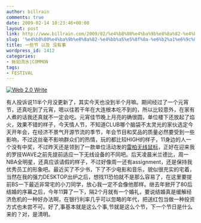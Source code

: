 ```yaml
---
author: billrain
comments: true
date: 2009-02-14 10:23:46+00:00
layout: post
link: http://www.billrain.com/2009/02/%e4%b8%80%e4%ba%9b%e8%8a%82-%e4%bb%a5%e5%8f%8a-%e6%b2%a1%e6%9c%89%e4%ba%8b/
slug: '%e4%b8%80%e4%ba%9b%e8%8a%82-%e4%bb%a5%e5%8f%8a-%e6%b2%a1%e6%9c%89%e4%ba%8b'
title: 一些节 以及 没有事
wordpress_id: 1412
categories:
- 帐如流水|COMMON
tags:
- FESTIVAL
---
```


[![Web 2.0 Write](http://web2.0write.com/archive/641a3d1590cf86af8bfa98cfb2227897.png)](http://web2.0write.com/)  

有人投诉说11半个月没更新了，其实今天也没到半个月嘛。期间经过了一个元宵节，还真吃到了元宵，嗯以往若干年在大连根本吃不到的，所以比较意外，在家有人煮的话我还真就不一定会吃。元宵佳节晚上月亮的确很圆，单位楼下还放起了焰火，效果不错的样子，今天情人节，不知道CLUB哪个脑袋不太灵光的家伙选定今天开年会，在经济不景气开源节流的季节，年会节目和奖品的质量必然要受到一些影响，不过这丝毫不影响群众们的热情，玩的都比较HIGH的样子，11身边的人一个没有中奖，不过昨天还是领到了一款单位活动发的[雷柏无线鼠标](http://www.360buy.com/product/128435.html)，正好在迎来我的罗技WAVE之前先提前适应一下无线设备的不同吧。后天凌晨米兰德比，周一NBA全明星，还真应该请假的样子，不过好像周一还有assignment，还是保持我优秀员工的形象吧。最近买了不少书，下了不少电影和音乐，貌似很充实的宅着，当然在我的强力DESKTOP出炉之后，想找11恐怕就不是那么容易了，在这里要提前BS一下最近非常宅的小刀同学，放心我一定不会像他那样。继去年掀开了80后结婚的序幕之后，今年11算了一下，隔2个月就有一个婚礼，要说结婚真是缓解经济危机的一种好办法啊，在银行利率几乎可以忽略的年代，把送红包当做一种投资方式也未尝不可。好了,事基本就是这么个事,节就是这么个节，下一个节日是什么来的？对，是清明。
